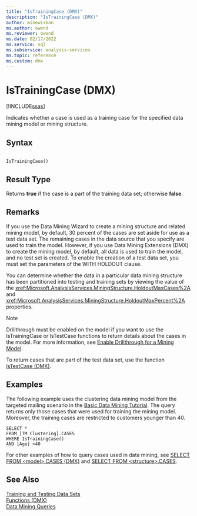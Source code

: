 ```yaml
---
title: "IsTrainingCase (DMX)"
description: "IsTrainingCase (DMX)"
author: minewiskan
ms.author: owend
ms.reviewer: owend
ms.date: 02/17/2022
ms.service: sql
ms.subservice: analysis-services
ms.topic: reference
ms.custom: dmx
---
```

# IsTrainingCase (DMX)
[!INCLUDE[ssas](../includes/applies-to-version/ssas.md)]

  Indicates whether a case is used as a training case for the specified data mining model or mining structure.  
  
## Syntax  
  
```  
  
IsTrainingCase()  
```  
  
## Result Type  
 Returns **true** if the case is a part of the training data set; otherwise **false**.  
  
## Remarks  
 If you use the Data Mining Wizard to create a mining structure and related mining model, by default, 30 percent of the cases are set aside for use as a test data set. The remaining cases in the data source that you specify are used to train the model. However, if you use Data Mining Extensions (DMX) to create the mining model, by default, all data is used to train the model, and no test set is created. To enable the creation of a test data set, you must set the parameters of the WITH HOLDOUT clause.  
  
 You can determine whether the data in a particular data mining structure has been partitioned into testing and training sets by viewing the value of the <xref:Microsoft.AnalysisServices.MiningStructure.HoldoutMaxCases%2A> and <xref:Microsoft.AnalysisServices.MiningStructure.HoldoutMaxPercent%2A> properties.  
  
> [!NOTE]  
>  Drillthrough must be enabled on the model if you want to use the IsTrainingCase or IsTestCase functions to return details about the cases in the model. For more information, see [Enable Drillthrough for a Mining Model](/analysis-services/data-mining/enable-drillthrough-for-a-mining-model).  
  
 To return cases that are part of the test data set, use the function [IsTestCase &#40;DMX&#41;](../dmx/istestcase-dmx.md).  
  
## Examples  
 The following example uses the clustering data mining model from the targeted mailing scenario in the [Basic Data Mining Tutorial](/previous-versions/sql/sql-server-2016/ms167167(v=sql.130)). The query returns only those cases that were used for training the mining model. Moreover, the training cases are restricted to customers younger than 40.  
  
```  
SELECT *  
FROM [TM Clustering].CASES  
WHERE IsTrainingCase()  
AND [Age] <40  
```  
  
 For other examples of how to query cases used in data mining, see [SELECT FROM &#60;model&#62;.CASES &#40;DMX&#41;](../dmx/select-from-model-cases-dmx.md) and [SELECT FROM &#60;structure&#62;.CASES](../dmx/select-from-structure-cases.md).  
  
## See Also  
 [Training and Testing Data Sets](/analysis-services/data-mining/training-and-testing-data-sets)   
 [Functions &#40;DMX&#41;](../dmx/functions-dmx.md)   
 [Data Mining Queries](/analysis-services/data-mining/data-mining-queries)  
  
